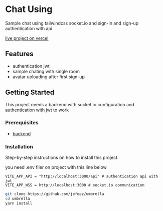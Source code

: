 # Chat Using 

Sample chat using tailwindcss socket.io and sign-in and sign-up authentication with api

[live project on vercel](https://umb-seven.vercel.app/)

## Features

- authentication jwt
- sample chating with single room
- avatar uploading after first sign-up


## Getting Started

This project needs a backend with socket.io configuration and authentication with jwt to work

### Prerequisites

- [backend](https://github.com/jefeez/umbrella-server)


### Installation

Step-by-step instructions on how to install this project.

you need .env filer on project with this line below

```
VITE_APP_API = "http://localhost:3000/api" # authentication api with jwt
VITE_APP_WSS = http://localhost:3000 # socket.io communication
```

```bash
git clone https://github.com/jefeez/umbrella
cd umbrella
yarn install
```
